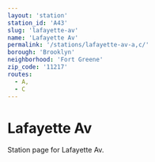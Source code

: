```yaml
---
layout: 'station'
station_id: 'A43'
slug: 'lafayette-av'
name: 'Lafayette Av'
permalink: '/stations/lafayette-av-a,c/'
borough: 'Brooklyn'
neighborhood: 'Fort Greene'
zip_code: '11217'
routes:
  - A,
  - C
---
```

# Lafayette Av

Station page for Lafayette Av.
